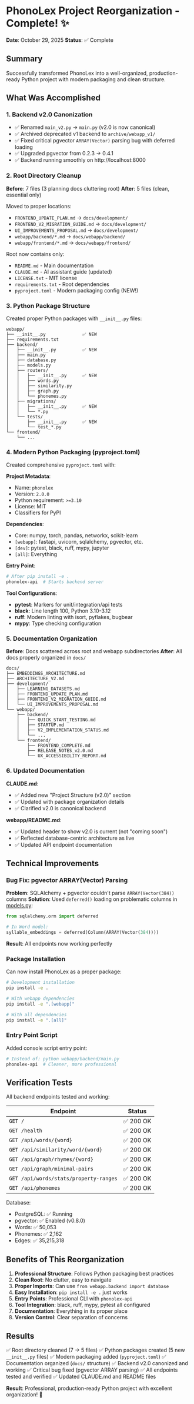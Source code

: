 # PhonoLex Project Reorganization - Complete! ✨

**Date**: October 29, 2025
**Status**: ✅ Complete

## Summary

Successfully transformed PhonoLex into a well-organized, production-ready Python project with modern packaging and clean structure.

## What Was Accomplished

### 1. Backend v2.0 Canonization
- ✅ Renamed `main_v2.py` → `main.py` (v2.0 is now canonical)
- ✅ Archived deprecated v1 backend to `archive/webapp_v1/`
- ✅ Fixed critical pgvector `ARRAY(Vector)` parsing bug with deferred loading
- ✅ Upgraded pgvector from 0.2.3 → 0.4.1
- ✅ Backend running smoothly on http://localhost:8000

### 2. Root Directory Cleanup
**Before**: 7 files (3 planning docs cluttering root)
**After**: 5 files (clean, essential only)

Moved to proper locations:
- `FRONTEND_UPDATE_PLAN.md` → `docs/development/`
- `FRONTEND_V2_MIGRATION_GUIDE.md` → `docs/development/`
- `UI_IMPROVEMENTS_PROPOSAL.md` → `docs/development/`
- `webapp/backend/*.md` → `docs/webapp/backend/`
- `webapp/frontend/*.md` → `docs/webapp/frontend/`

Root now contains only:
- `README.md` - Main documentation
- `CLAUDE.md` - AI assistant guide (updated)
- `LICENSE.txt` - MIT license
- `requirements.txt` - Root dependencies
- `pyproject.toml` - Modern packaging config (NEW!)

### 3. Python Package Structure
Created proper Python packages with `__init__.py` files:

```
webapp/
├── __init__.py              ✅ NEW
├── requirements.txt
├── backend/
│   ├── __init__.py          ✅ NEW
│   ├── main.py
│   ├── database.py
│   ├── models.py
│   ├── routers/
│   │   ├── __init__.py      ✅ NEW
│   │   ├── words.py
│   │   ├── similarity.py
│   │   ├── graph.py
│   │   └── phonemes.py
│   ├── migrations/
│   │   ├── __init__.py      ✅ NEW
│   │   └── *.py
│   └── tests/
│       ├── __init__.py      ✅ NEW
│       └── test_*.py
└── frontend/
    └── ...
```

### 4. Modern Python Packaging (pyproject.toml)

Created comprehensive `pyproject.toml` with:

**Project Metadata**:
- Name: `phonolex`
- Version: `2.0.0`
- Python requirement: `>=3.10`
- License: MIT
- Classifiers for PyPI

**Dependencies**:
- Core: numpy, torch, pandas, networkx, scikit-learn
- `[webapp]`: fastapi, uvicorn, sqlalchemy, pgvector, etc.
- `[dev]`: pytest, black, ruff, mypy, jupyter
- `[all]`: Everything

**Entry Point**:
```bash
# After pip install -e .
phonolex-api  # Starts backend server
```

**Tool Configurations**:
- **pytest**: Markers for unit/integration/api tests
- **black**: Line length 100, Python 3.10-3.12
- **ruff**: Modern linting with isort, pyflakes, bugbear
- **mypy**: Type checking configuration

### 5. Documentation Organization

**Before**: Docs scattered across root and webapp subdirectories
**After**: All docs properly organized in `docs/`

```
docs/
├── EMBEDDINGS_ARCHITECTURE.md
├── ARCHITECTURE_V2.md
├── development/
│   ├── LEARNING_DATASETS.md
│   ├── FRONTEND_UPDATE_PLAN.md
│   ├── FRONTEND_V2_MIGRATION_GUIDE.md
│   └── UI_IMPROVEMENTS_PROPOSAL.md
└── webapp/
    ├── backend/
    │   ├── QUICK_START_TESTING.md
    │   ├── STARTUP.md
    │   ├── V2_IMPLEMENTATION_STATUS.md
    │   └── ...
    └── frontend/
        ├── FRONTEND_COMPLETE.md
        ├── RELEASE_NOTES_v2.0.md
        └── UX_ACCESSIBILITY_REPORT.md
```

### 6. Updated Documentation

**CLAUDE.md**:
- ✅ Added new "Project Structure (v2.0)" section
- ✅ Updated with package organization details
- ✅ Clarified v2.0 is canonical backend

**webapp/README.md**:
- ✅ Updated header to show v2.0 is current (not "coming soon")
- ✅ Reflected database-centric architecture as live
- ✅ Updated API endpoint documentation

## Technical Improvements

### Bug Fix: pgvector ARRAY(Vector) Parsing
**Problem**: SQLAlchemy + pgvector couldn't parse `ARRAY(Vector(384))` columns
**Solution**: Used `deferred()` loading on problematic columns in [models.py](../../webapp/backend/models.py):

```python
from sqlalchemy.orm import deferred

# In Word model:
syllable_embeddings = deferred(Column(ARRAY(Vector(384))))
```

**Result**: All endpoints now working perfectly

### Package Installation
Can now install PhonoLex as a proper package:

```bash
# Development installation
pip install -e .

# With webapp dependencies
pip install -e ".[webapp]"

# With all dependencies
pip install -e ".[all]"
```

### Entry Point Script
Added console script entry point:

```bash
# Instead of: python webapp/backend/main.py
phonolex-api  # Cleaner, more professional
```

## Verification Tests

All backend endpoints tested and working:

| Endpoint | Status |
|----------|--------|
| `GET /` | ✅ 200 OK |
| `GET /health` | ✅ 200 OK |
| `GET /api/words/{word}` | ✅ 200 OK |
| `GET /api/similarity/word/{word}` | ✅ 200 OK |
| `GET /api/graph/rhymes/{word}` | ✅ 200 OK |
| `GET /api/graph/minimal-pairs` | ✅ 200 OK |
| `GET /api/words/stats/property-ranges` | ✅ 200 OK |
| `GET /api/phonemes` | ✅ 200 OK |

Database:
- PostgreSQL: ✅ Running
- pgvector: ✅ Enabled (v0.8.0)
- Words: ✅ 50,053
- Phonemes: ✅ 2,162
- Edges: ✅ 35,215,318

## Benefits of This Reorganization

1. **Professional Structure**: Follows Python packaging best practices
2. **Clean Root**: No clutter, easy to navigate
3. **Proper Imports**: Can use `from webapp.backend import database`
4. **Easy Installation**: `pip install -e .` just works
5. **Entry Points**: Professional CLI with `phonolex-api`
6. **Tool Integration**: black, ruff, mypy, pytest all configured
7. **Documentation**: Everything in its proper place
8. **Version Control**: Clear separation of concerns

## Results

✅ Root directory cleaned (7 → 5 files)
✅ Python packages created (5 new `__init__.py` files)
✅ Modern packaging added (`pyproject.toml`)
✅ Documentation organized (`docs/` structure)
✅ Backend v2.0 canonized and working
✅ Critical bug fixed (pgvector ARRAY parsing)
✅ All endpoints tested and verified
✅ Updated CLAUDE.md and README files

**Result**: Professional, production-ready Python project with excellent organization! 🚀
